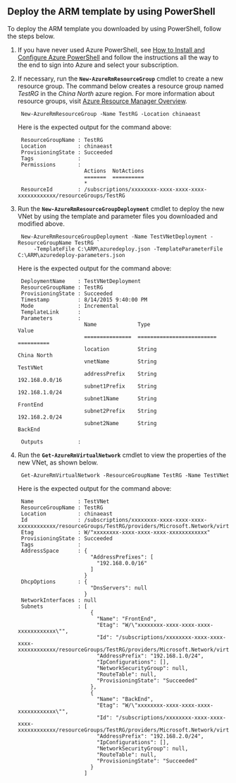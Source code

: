 ## Deploy the ARM template by using PowerShell
To deploy the ARM template you downloaded by using PowerShell, follow the steps below.

1. If you have never used Azure PowerShell, see [How to Install and Configure Azure PowerShell](https://docs.microsoft.com/powershell/azureps-cmdlets-docs) and follow the instructions all the way to the end to sign into Azure and select your subscription.
2. If necessary, run the **`New-AzureRmResourceGroup`** cmdlet to create a new resource group. The command below creates a resource group named *TestRG* in the *China North* azure region. For more information about resource groups, visit [Azure Resource Manager Overview](../articles/azure-resource-manager/resource-group-overview.md).

        New-AzureRmResourceGroup -Name TestRG -Location chinaeast

    Here is the expected output for the command above:

        ResourceGroupName : TestRG
        Location          : chinaeast
        ProvisioningState : Succeeded
        Tags              :
        Permissions       :
                            Actions  NotActions
                            =======  ==========
                            *
        ResourceId        : /subscriptions/xxxxxxxx-xxxx-xxxx-xxxx-xxxxxxxxxxxx/resourceGroups/TestRG
3. Run the **`New-AzureRmResourceGroupDeployment`** cmdlet to deploy the new VNet by using the template and parameter files you downloaded and modified above.

        New-AzureRmResourceGroupDeployment -Name TestVNetDeployment -ResourceGroupName TestRG `
            -TemplateFile C:\ARM\azuredeploy.json -TemplateParameterFile C:\ARM\azuredeploy-parameters.json

    Here is the expected output for the command above:

        DeploymentName    : TestVNetDeployment
        ResourceGroupName : TestRG
        ProvisioningState : Succeeded
        Timestamp         : 8/14/2015 9:40:00 PM
        Mode              : Incremental
        TemplateLink      :
        Parameters        :
                            Name             Type                       Value
                            ===============  =========================  ==========
                            location         String                     China North
                            vnetName         String                     TestVNet
                            addressPrefix    String                     192.168.0.0/16
                            subnet1Prefix    String                     192.168.1.0/24
                            subnet1Name      String                     FrontEnd
                            subnet2Prefix    String                     192.168.2.0/24
                            subnet2Name      String                     BackEnd

        Outputs           :
4. Run the **`Get-AzureRmVirtualNetwork`** cmdlet to view the properties of the new VNet, as shown below.

        Get-AzureRmVirtualNetwork -ResourceGroupName TestRG -Name TestVNet

    Here is the expected output for the command above:

        Name              : TestVNet
        ResourceGroupName : TestRG
        Location          : chinaeast
        Id                : /subscriptions/xxxxxxxx-xxxx-xxxx-xxxx-xxxxxxxxxxxx/resourceGroups/TestRG/providers/Microsoft.Network/virtualNetworks/TestVNet
        Etag              : W/"xxxxxxxx-xxxx-xxxx-xxxx-xxxxxxxxxxxx"
        ProvisioningState : Succeeded
        Tags              :
        AddressSpace      : {
                              "AddressPrefixes": [
                                "192.168.0.0/16"
                              ]
                            }
        DhcpOptions       : {
                              "DnsServers": null
                            }
        NetworkInterfaces : null
        Subnets           : [
                              {
                                "Name": "FrontEnd",
                                "Etag": "W/\"xxxxxxxx-xxxx-xxxx-xxxx-xxxxxxxxxxxx\"",
                                "Id": "/subscriptions/xxxxxxxx-xxxx-xxxx-xxxx-xxxxxxxxxxxx/resourceGroups/TestRG/providers/Microsoft.Network/virtualNetworks/TestVNet/subnets/FrontEnd",
                                "AddressPrefix": "192.168.1.0/24",
                                "IpConfigurations": [],
                                "NetworkSecurityGroup": null,
                                "RouteTable": null,
                                "ProvisioningState": "Succeeded"
                              },
                              {
                                "Name": "BackEnd",
                                "Etag": "W/\"xxxxxxxx-xxxx-xxxx-xxxx-xxxxxxxxxxxx\"",
                                "Id": "/subscriptions/xxxxxxxx-xxxx-xxxx-xxxx-xxxxxxxxxxxx/resourceGroups/TestRG/providers/Microsoft.Network/virtualNetworks/TestVNet/subnets/BackEnd",
                                "AddressPrefix": "192.168.2.0/24",
                                "IpConfigurations": [],
                                "NetworkSecurityGroup": null,
                                "RouteTable": null,
                                "ProvisioningState": "Succeeded"
                              }
                            ]
